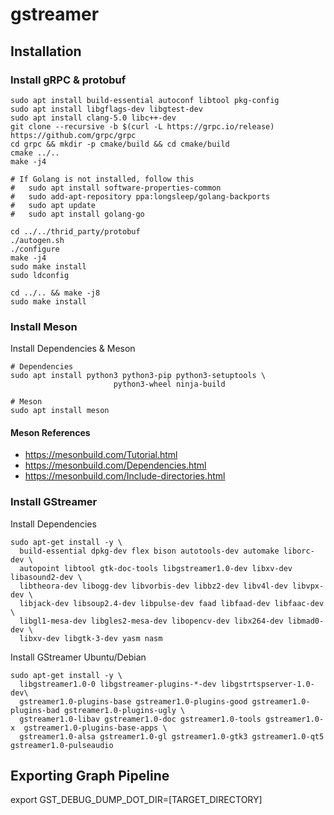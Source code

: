 # gstreamer

## Installation
### Install gRPC & protobuf
```
sudo apt install build-essential autoconf libtool pkg-config
sudo apt install libgflags-dev libgtest-dev
sudo apt install clang-5.0 libc++-dev
git clone --recursive -b $(curl -L https://grpc.io/release) https://github.com/grpc/grpc
cd grpc && mkdir -p cmake/build && cd cmake/build
cmake ../..
make -j4

# If Golang is not installed, follow this
#   sudo apt install software-properties-common
#   sudo add-apt-repository ppa:longsleep/golang-backports
#   sudo apt update
#   sudo apt install golang-go

cd ../../thrid_party/protobuf
./autogen.sh
./configure
make -j4
sudo make install
sudo ldconfig

cd ../.. && make -j8
sudo make install
```

### Install Meson
Install Dependencies & Meson
```
# Dependencies
sudo apt install python3 python3-pip python3-setuptools \
                       python3-wheel ninja-build

# Meson
sudo apt install meson
```

#### Meson References
 - https://mesonbuild.com/Tutorial.html
 - https://mesonbuild.com/Dependencies.html
 - https://mesonbuild.com/Include-directories.html

### Install GStreamer
Install Dependencies
```
sudo apt-get install -y \
  build-essential dpkg-dev flex bison autotools-dev automake liborc-dev \
  autopoint libtool gtk-doc-tools libgstreamer1.0-dev libxv-dev libasound2-dev \
  libtheora-dev libogg-dev libvorbis-dev libbz2-dev libv4l-dev libvpx-dev \
  libjack-dev libsoup2.4-dev libpulse-dev faad libfaad-dev libfaac-dev \
  libgl1-mesa-dev libgles2-mesa-dev libopencv-dev libx264-dev libmad0-dev \
  libxv-dev libgtk-3-dev yasm nasm
```

Install GStreamer Ubuntu/Debian
```
sudo apt-get install -y \
  libgstreamer1.0-0 libgstreamer-plugins-*-dev libgstrtspserver-1.0-dev\
  gstreamer1.0-plugins-base gstreamer1.0-plugins-good gstreamer1.0-plugins-bad gstreamer1.0-plugins-ugly \
  gstreamer1.0-libav gstreamer1.0-doc gstreamer1.0-tools gstreamer1.0-x  gstreamer1.0-plugins-base-apps \
  gstreamer1.0-alsa gstreamer1.0-gl gstreamer1.0-gtk3 gstreamer1.0-qt5 gstreamer1.0-pulseaudio
```


## Exporting Graph Pipeline
export GST_DEBUG_DUMP_DOT_DIR=[TARGET_DIRECTORY]

